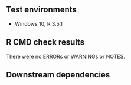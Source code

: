 ## Test environments
* Windows 10, R 3.5.1

## R CMD check results
There were no ERRORs or WARNINGs or NOTES. 


## Downstream dependencies
